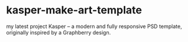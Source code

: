 # kasper-make-art-template
my latest project Kasper – a modern and fully responsive PSD template, originally inspired by a Graphberry design.
